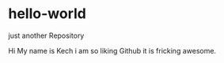 # hello-world
just another Repository

Hi My name is Kech
i am so liking Github it is fricking awesome.
